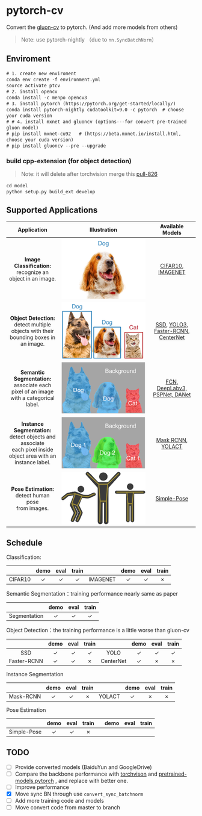 # pytorch-cv

Convert the [gluon-cv](https://github.com/dmlc/gluon-cv/) to pytorch. (And add more models from others) 

> Note: use pytorch-nightly （due to `nn.SyncBatchNorm`）

## Enviroment

```shell
# 1. create new enviroment
conda env create -f environment.yml
source activate ptcv
# 2. install opencv 
conda install -c menpo opencv3
# 3. install pytorch (https://pytorch.org/get-started/locally/)
conda install pytorch-nightly cudatoolkit=9.0 -c pytorch  # choose your cuda version
# # 4. install mxnet and gluoncv (options---for convert pre-trained gluon model)
# pip install mxnet-cu92   # (https://beta.mxnet.io/install.html, choose your cuda version)
# pip install gluoncv --pre --upgrade
```

### build cpp-extension (for object detection)

> Note: it will delete after torchvision merge this [pull-826](https://github.com/pytorch/vision/pull/826)

```shell
cd model
python setup.py build_ext develop
```

## Supported Applications

|                         Application                          |              Illustration               |                       Available Models                       |
| :----------------------------------------------------------: | :-------------------------------------: | :----------------------------------------------------------: |
| **Image Classification:** <br>recognize an object in an image. | ![](NOTE/png/image-classification.png)  | [CIFAR10](scripts/cifar), [IMAGENET](scripts/imagenet) |
| **Object Detection:** <br>detect multiple objects with their <br>bounding boxes in an image. |   ![](NOTE/png/object-detection.png)    | [SSD](scripts/ssd), [YOLO3](scripts/yolo), [Faster-RCNN](scripts/faster_rcnn), [CenterNet](scripts/centernet/README.md) |
| **Semantic Segmentation:** <br>associate each pixel of an image <br>with a categorical label. | ![](NOTE/png/semantic-segmentation.png) | [FCN, DeepLabv3, PSPNet, DANet](scripts/segmentation) |
| **Instance Segmentation:** <br>detect objects and associate <br>each pixel inside object area with an <br>instance label. | ![](NOTE/png/instance-segmentation.png) | [Mask RCNN](scripts/mask_rcnn), [YOLACT](scripts/yolact) |
| **Pose Estimation:** <br>detect human pose <br>from images.  |    ![](NOTE/png/pose-estimation.svg)    |         [Simple-Pose](scripts/simple_pose)         |

## Schedule

Classification: 

|         | demo | eval | train |          | demo | eval | train |
| :-----: | :--: | :--: | :---: | :------: | :--: | :--: | :---: |
| CIFAR10 |  ✓   |  ✓   |   ✓   | IMAGENET |  ✓   |  ✓   |   ✗   |

Semantic Segmentation：training performance nearly same as paper

|              | demo | eval | train |
| :----------: | :--: | :--: | :---: |
| Segmentation |  ✓   |  ✓   |   ✓   |

Object Detection：the training performance is a little worse than gluon-cv

|             | demo | eval | train |           | demo | eval | train |
| :---------: | :--: | :--: | :---: | :-------: | :--: | :--: | :---: |
|     SSD     |  ✓   |  ✓   |   ✓   |   YOLO    |  ✓   |  ✓   |   ✓   |
| Faster-RCNN |  ✓   |  ✓   |   ✗   | CenterNet |  ✓   |  ✗   |   ✗   |

Instance Segmentation

|           | demo | eval | train |        | demo | eval | train |
| :-------: | :--: | :--: | :---: | :----: | :--: | :--: | :---: |
| Mask-RCNN |  ✓   |  ✓   |   ✗   | YOLACT |  ✓   |  ✗   |   ✗   |

Pose Estimation

|             | demo | eval | train |      | demo | eval | train |
| :---------: | :--: | :--: | :---: | :--: | :--: | :--: | :---: |
| Simple-Pose |  ✓   |  ✓   |   ✗   |      |      |      |       |

## TODO

- [ ] Provide converted models (BaiduYun and GoogleDrive)
- [ ] Compare the backbone performance with [torchvison](https://github.com/pytorch/vision) and [pretrained-models.pytorch](https://github.com/Cadene/pretrained-models.pytorch) , and replace with better one.
- [ ] Improve performance
- [x] Move sync BN through use `convert_sync_batchnorm`
- [ ] Add more training code and models
- [ ] Move convert code from master to branch